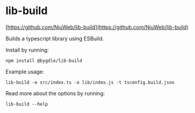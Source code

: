 # lib-build

[https://github.com/NiuWeb/lib-build](https://github.com/NiuWeb/lib-build)

Builds a typescript library using ESBuild.

Install by running:
```
npm install @bygdle/lib-build
```

Example usage:
```
lib-build -e src/index.ts -o lib/index.js -t tsconfig.build.json
```

Read more about the options by running:
```
lib-build --help
```